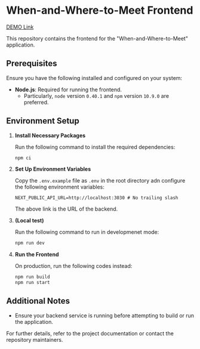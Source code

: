 # When-and-Where-to-Meet Frontend
[DEMO Link](https://db-finalproject.jikuai.dev)

This repository contains the frontend for the "When-and-Where-to-Meet" application.

## Prerequisites

Ensure you have the following installed and configured on your system:

- **Node.js**: Required for running the frontend.
    - Particularly, `node` version `0.40.1` and `npm` version `10.9.0` are preferred.

## Environment Setup

1. **Install Necessary Packages**
   
   Run the following command to install the required dependencies:
   ```bash
   npm ci
   ```

2. **Set Up Environment Variables**

   Copy the `.env.example` file as `.env` in the root directory adn configure the following environment variables:
   ```env
   NEXT_PUBLIC_API_URL=http://localhost:3030 # No trailing slash
   ```
   The above link is the URL of the backend.

3. **(Local test)**

   Run the following command to run in developmenet mode:
   ```bash
   npm run dev
   ```

4. **Run the Frontend**

   On production, run the following codes instead:
   ```bash
   npm run build
   npm run start
   ```

## Additional Notes

- Ensure your backend service is running before attempting to build or run the application.

For further details, refer to the project documentation or contact the repository maintainers.
